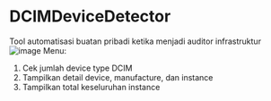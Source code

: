 # DCIMDeviceDetector
Tool automatisasi buatan pribadi ketika menjadi auditor infrastruktur 
![image](https://github.com/samCukid/DCIMDeviceDetector/assets/40711562/7427b2d4-9c9e-4fdf-946c-fd1b0d0686ce)
Menu:
1. Cek jumlah device type DCIM
2. Tampilkan detail device, manufacture, dan instance
3. Tampilkan total keseluruhan instance

